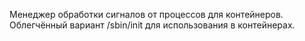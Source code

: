 Менеджер обработки сигналов от процессов для контейнеров.
Облегчённый вариант /sbin/init для использования в контейнерах.
